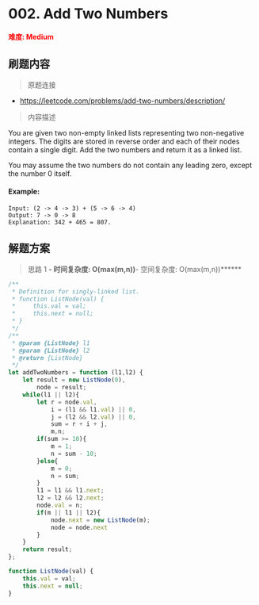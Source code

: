 # 002. Add Two Numbers

**<font color=red>难度: Medium</font>**

## 刷题内容

> 原题连接

* https://leetcode.com/problems/add-two-numbers/description/

> 内容描述

You are given two non-empty linked lists representing two non-negative integers. The digits are stored in reverse order and each of their nodes contain a single digit. Add the two numbers and return it as a linked list.

You may assume the two numbers do not contain any leading zero, except the number 0 itself.


#### Example:
    
    Input: (2 -> 4 -> 3) + (5 -> 6 -> 4)
    Output: 7 -> 0 -> 8
    Explanation: 342 + 465 = 807.

## 解题方案

> 思路 1
******- 时间复杂度: O(max(m,n))******- 空间复杂度: O(max(m,n))******

```javascript
/**
 * Definition for singly-linked list.
 * function ListNode(val) {
 *     this.val = val;
 *     this.next = null;
 * }
 */
/**
 * @param {ListNode} l1
 * @param {ListNode} l2
 * @return {ListNode}
 */
let addTwoNumbers = function (l1,l2) {
    let result = new ListNode(0),
        node = result;
    while(l1 || l2){
        let r = node.val,
            i = (l1 && l1.val) || 0,
            j = (l2 && l2.val) || 0,
            sum = r + i + j,
            m,n;
        if(sum >= 10){
            m = 1;
            n = sum - 10;
        }else{
            m = 0;
            n = sum;
        }
        l1 = l1 && l1.next;
        l2 = l2 && l2.next;
        node.val = n;
        if(m || l1 || l2){
            node.next = new ListNode(m);
            node = node.next
        }
    }
    return result;
};

function ListNode(val) {
    this.val = val;
    this.next = null;
}
```

